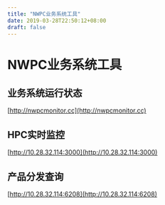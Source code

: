 ```yaml
---
title: "NWPC业务系统工具"
date: 2019-03-28T22:50:12+08:00
draft: false
---
```


# NWPC业务系统工具

## 业务系统运行状态

[http://nwpcmonitor.cc](http://nwpcmonitor.cc)


## HPC实时监控

[http://10.28.32.114:3000](http://10.28.32.114:3000)

## 产品分发查询

[http://10.28.32.114:6208](http://10.28.32.114:6208)


